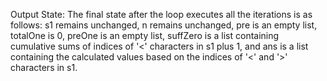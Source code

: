 Output State: The final state after the loop executes all the iterations is as follows: s1 remains unchanged, n remains unchanged, pre is an empty list, totalOne is 0, preOne is an empty list, suffZero is a list containing cumulative sums of indices of '<' characters in s1 plus 1, and ans is a list containing the calculated values based on the indices of '<' and '>' characters in s1.